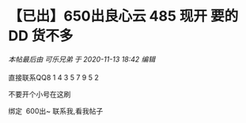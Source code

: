 # 【已出】650出良心云 485 现开 要的DD 货不多


<i class="pstatus"> 本帖最后由 可乐兄弟 于 2020-11-13 18:42 编辑 </i><br />
<br />
直接联系QQ8 1 4 3 5 7 9 5 2<br />


不要开个小号在这刷&nbsp;&nbsp;

绑定&nbsp;&nbsp;600出~ 联系我,看我帖子
